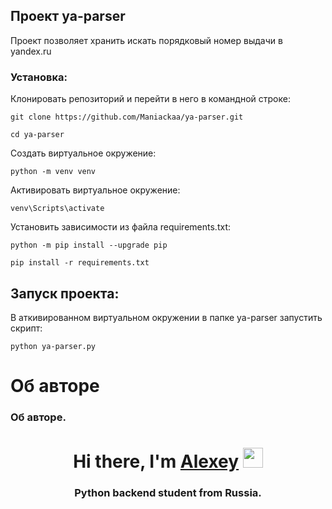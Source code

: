 ## Проект ya-parser

Проект позволяет хранить искать порядковый номер выдачи в yandex.ru 


### Установка:

Клонировать репозиторий и перейти в него в командной строке:

```
git clone https://github.com/Maniackaa/ya-parser.git
```

```
cd ya-parser
```

Создать виртуальное окружение: 

```
python -m venv venv
```
Активировать  виртуальное окружение:
```
venv\Scripts\activate
```

Установить зависимости из файла requirements.txt:

```
python -m pip install --upgrade pip
```

```
pip install -r requirements.txt
```


## Запуск проекта:
В аткивированном виртуальном окружении в папке ya-parser 
запустить скрипт:
```
python ya-parser.py
```

# Об авторе
### Об авторе.
<h1 align="center">Hi there, I'm <a href="https://oldit.ru" target="_blank">Alexey</a> 
<img src="https://github.com/blackcater/blackcater/raw/main/images/Hi.gif" height="32"/></h1>
<h3 align="center">Python backend student from Russia.</h3>